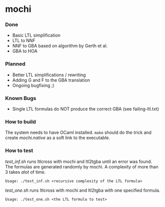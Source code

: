 # mochi

### Done 
* Basic LTL simplification
* LTL to NNF
* NNF to GBA based on algorithm by Gerth et al.
* GBA to HOA

### Planned
* Better LTL simplifications / rewriting
* Adding G and F to the GBA translation
* Ongoing bugfixing ;)

### Known Bugs
* Single LTL formulas do NOT produce the correct GBA (see failing-ltl.txt)

### How to build
The system needs to have OCaml installed. 
``` make ``` should do the trick and create _mochi.native_ as a soft link to the executable.

### How to test
_test\_inf.sh_ runs ltlcross with mochi and ltl2tgba until an error was found.
The formulas are generated randomly by mochi. A complexity of more than 3 takes _alot_ of time.

```Usage: ./test_inf.sh <recursive complexity of the LTL formula>```

_test\_one.sh_ runs ltlcross with mochi and ltl2tgba with one specified formula.

```Usage: ./test_one.sh <the LTL formula to test>```

